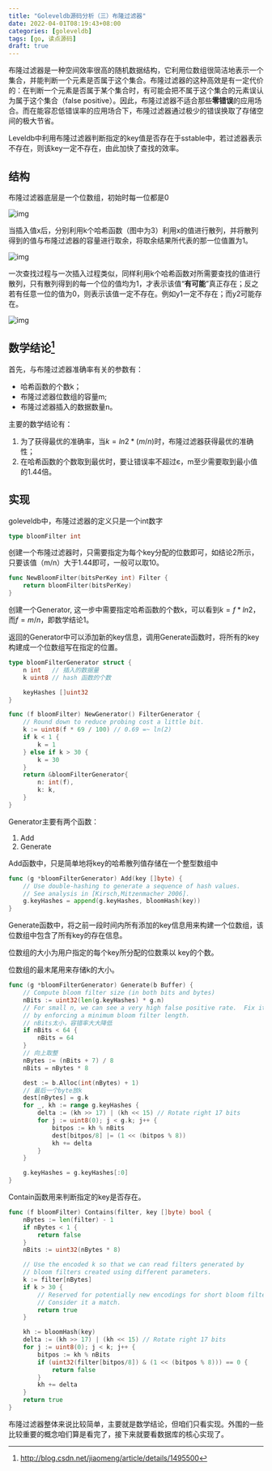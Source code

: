 ```yaml
---
title: "Goleveldb源码分析（三）布隆过滤器"
date: 2022-04-01T08:19:43+08:00
categories: [goleveldb]
tags: [go, 读点源码]
draft: true
---
```


布隆过滤器是一种空间效率很高的随机数据结构，它利用位数组很简洁地表示一个集合，并能判断一个元素是否属于这个集合。布隆过滤器的这种高效是有一定代价的：在判断一个元素是否属于某个集合时，有可能会把不属于这个集合的元素误认为属于这个集合（false positive）。因此，布隆过滤器不适合那些**零错误**的应用场合。而在能容忍低错误率的应用场合下，布隆过滤器通过极少的错误换取了存储空间的极大节省。

Leveldb中利用布隆过滤器判断指定的key值是否存在于sstable中，若过滤器表示不存在，则该key一定不存在，由此加快了查找的效率。

## 结构

布隆过滤器底层是一个位数组，初始时每一位都是0

![img](https://cdn.jsdelivr.net/gh/wuliuqii/pic@master/img/bloom1.jpg)

当插入值x后，分别利用k个哈希函数（图中为3）利用x的值进行散列，并将散列得到的值与布隆过滤器的容量进行取余，将取余结果所代表的那一位值置为1。

![img](https://cdn.jsdelivr.net/gh/wuliuqii/pic@master/img/bloom2.jpg)

一次查找过程与一次插入过程类似，同样利用k个哈希函数对所需要查找的值进行散列，只有散列得到的每一个位的值均为1，才表示该值“**有可能**”真正存在；反之若有任意一位的值为0，则表示该值一定不存在。例如y1一定不存在；而y2可能存在。

![img](https://cdn.jsdelivr.net/gh/wuliuqii/pic@master/img/bloom3.jpg)

## 数学结论[^1]

首先，与布隆过滤器准确率有关的参数有：

-   哈希函数的个数k；
-   布隆过滤器位数组的容量m;
-   布隆过滤器插入的数据数量n。

主要的数学结论有：

1.  为了获得最优的准确率，当$k = ln2 * (m/n$)时，布隆过滤器获得最优的准确性；
2.  在哈希函数的个数取到最优时，要让错误率不超过є，m至少需要取到最小值的1.44倍。

## 实现

goleveldb中，布隆过滤器的定义只是一个int数字

```go
type bloomFilter int
```

创建一个布隆过滤器时，只需要指定为每个key分配的位数即可，如结论2所示，只要该值（m/n）大于1.44即可，一般可以取10。

```go
func NewBloomFilter(bitsPerKey int) Filter {
    return bloomFilter(bitsPerKey)
}
```

创建一个Generator, 这一步中需要指定哈希函数的个数k，可以看到$k = f * ln2$，而$f = m/n$，即数学结论1。

返回的Generator中可以添加新的key信息，调用Generate函数时，将所有的key构建成一个位数组写在指定的位置。

```go
type bloomFilterGenerator struct {
	n int   // 插入的数据量
	k uint8 // hash 函数的个数

	keyHashes []uint32
}

func (f bloomFilter) NewGenerator() FilterGenerator {
    // Round down to reduce probing cost a little bit.
    k := uint8(f * 69 / 100) // 0.69 =~ ln(2)
    if k < 1 {
        k = 1
    } else if k > 30 {
        k = 30
    }
    return &bloomFilterGenerator{
        n: int(f),
        k: k,
    }
}
```

Generator主要有两个函数：

1.  Add
2.  Generate

Add函数中，只是简单地将key的哈希散列值存储在一个整型数组中

```go
func (g *bloomFilterGenerator) Add(key []byte) {
    // Use double-hashing to generate a sequence of hash values.
    // See analysis in [Kirsch,Mitzenmacher 2006].
    g.keyHashes = append(g.keyHashes, bloomHash(key))
}
```

Generate函数中，将之前一段时间内所有添加的key信息用来构建一个位数组，该位数组中包含了所有key的存在信息。

位数组的大小为用户指定的每个key所分配的位数乘以 key的个数。

位数组的最末尾用来存储k的大小。

```go
func (g *bloomFilterGenerator) Generate(b Buffer) {
	// Compute bloom filter size (in both bits and bytes)
	nBits := uint32(len(g.keyHashes) * g.n)
	// For small n, we can see a very high false positive rate.  Fix it
	// by enforcing a minimum bloom filter length.
	// nBits太小，容错率大大降低
	if nBits < 64 {
		nBits = 64
	}
	// 向上取整
	nBytes := (nBits + 7) / 8
	nBits = nBytes * 8

	dest := b.Alloc(int(nBytes) + 1)
	// 最后一个byte放k
	dest[nBytes] = g.k
	for _, kh := range g.keyHashes {
		delta := (kh >> 17) | (kh << 15) // Rotate right 17 bits
		for j := uint8(0); j < g.k; j++ {
			bitpos := kh % nBits
			dest[bitpos/8] |= (1 << (bitpos % 8))
			kh += delta
		}
	}

	g.keyHashes = g.keyHashes[:0]
}
```

Contain函数用来判断指定的key是否存在。

```go
func (f bloomFilter) Contains(filter, key []byte) bool {
    nBytes := len(filter) - 1
    if nBytes < 1 {
        return false
    }
    nBits := uint32(nBytes * 8)

    // Use the encoded k so that we can read filters generated by
    // bloom filters created using different parameters.
    k := filter[nBytes]
    if k > 30 {
        // Reserved for potentially new encodings for short bloom filters.
        // Consider it a match.
        return true
    }

    kh := bloomHash(key)
    delta := (kh >> 17) | (kh << 15) // Rotate right 17 bits
    for j := uint8(0); j < k; j++ {
        bitpos := kh % nBits
        if (uint32(filter[bitpos/8]) & (1 << (bitpos % 8))) == 0 {
            return false
        }
        kh += delta
    }
    return true
}
```

布隆过滤器整体来说比较简单，主要就是数学结论，但咱们只看实现。外围的一些比较重要的概念咱们算是看完了，接下来就要看数据库的核心实现了。

[^1]: http://blog.csdn.net/jiaomeng/article/details/1495500
